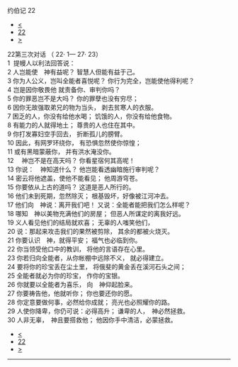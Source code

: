 ﻿





 约伯记 22




* [<](bible/JOB21.md)
* [22](bible/JOB.md)
* [>](bible/JOB23.md)



 
22第三次对话 （
22·
1—
27·
23）  
1  提幔人以利法回答说：  
2 人岂能使　神有益呢？ 智慧人但能有益于己。  
3 你为人公义，岂叫全能者喜悦呢？ 你行为完全，岂能使他得利呢？  
4 岂是因你敬畏他 就责备你、审判你吗？  
5 你的罪恶岂不是大吗？ 你的罪孽也没有穷尽；  
6 因你无故强取弟兄的物为当头， 剥去贫寒人的衣服。  
7 困乏的人，你没有给他水喝； 饥饿的人，你没有给他食物。  
8 有能力的人就得地土； 尊贵的人也住在其中。  
9 你打发寡妇空手回去， 折断孤儿的膀臂。  
10 因此，有网罗环绕你， 有恐惧忽然使你惊惶；  
11 或有黑暗蒙蔽你， 并有洪水淹没你。     
12 　神岂不是在高天吗？ 你看星宿何其高呢！  
13 你说：　神知道什么？ 他岂能看透幽暗施行审判呢？  
14 密云将他遮盖，使他不能看见； 他周游穹苍。  
15 你要依从上古的道吗？ 这道是恶人所行的。  
16 他们未到死期，忽然除灭； 根基毁坏，好像被江河冲去。  
17 他们向　神说：离开我们吧！ 又说：全能者能把我们怎么样呢？  
18 哪知　神以美物充满他们的房屋； 但恶人所谋定的离我好远。  
19 义人看见他们的结局就欢喜； 无辜的人嗤笑他们，  
20 说：那起来攻击我们的果然被剪除， 其余的都被火烧灭。     
21 你要认识　神，就得平安； 福气也必临到你。  
22 你当领受他口中的教训， 将他的言语存在心里。  
23 你若归向全能者，从你帐棚中远除不义， 就必得建立。  
24 要将你的珍宝丢在尘土里， 将俄斐的黄金丢在溪河石头之间；  
25 全能者就必为你的珍宝， 作你的宝银。  
26 你就要以全能者为喜乐， 向　神仰起脸来。  
27 你要祷告他，他就听你； 你也要还你的愿。  
28 你定意要做何事，必然给你成就； 亮光也必照耀你的路。  
29 人使你降卑，你仍可说：必得高升； 谦卑的人，　神必然拯救。  
30 人非无辜，　神且要搭救他； 他因你手中清洁，必蒙拯救。 
* [<](bible/JOB21.md)
* [22](bible/JOB.md)
* [>](bible/JOB23.md)





---









